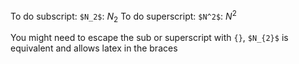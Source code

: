 To do subscript: `$N_2$`: $N_2$
To do superscript: `$N^2$`: $N^2$

You might need to escape the sub or superscript with `{}`, `$N_{2}$` is equivalent and allows latex in the braces